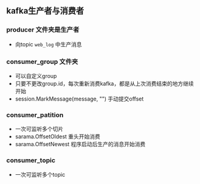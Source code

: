 ## kafka生产者与消费者

### producer 文件夹是生产者
- 向topic `web_log` 中生产消息

### consumer_group 文件夹
- 可以自定义group
- 只要不更改group.id，每次重新消费kafka，都是从上次消费结束的地方继续开始
- session.MarkMessage(message, "") 手动提交offset

### consumer_patition
- 一次可监听多个切片
- sarama.OffsetOldest 重头开始消费
- sarama.OffsetNewest 程序启动后生产的消息开始消费

### consumer_topic
- 一次可监听多个topic